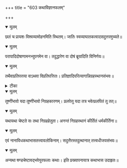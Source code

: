 +++
title = "603 कथाविज्ञानफलम्"

+++


<details open><summary>मूलम्</summary>

छलं च प्रायशः विश्वव्यामोहनमिति स्थितम्। जातिः स्वव्याघातकत्वादसदुत्तरमुच्यते॥
</details>



<details open><summary>मूलम्</summary>

परापादिदोषाणामनभ्युपगमेन वा। तदुद्धारेण वा दोषं ब्रूयादिति विनिर्णयः॥
</details>



<details open><summary>मूलम्</summary>

तथैवाप्रतिपत्तया वाऽथवा विप्रतिपत्तितः। प्रतिज्ञादिपरित्यागान्निग्रहस्थानसंभवः॥
</details>



<details><summary>टीका</summary>

न्या. ता.[499]
</details>



<details open><summary>मूलम्</summary>

तूष्णींभावो यदा तूष्णींभावो निग्रहकारणम्। प्रलपेत्तु यदा तत्र भवेत्प्रलपितं तु तत्॥
</details>



<details open><summary>मूलम्</summary>

यथायथा चेष्टते सः तथा निग्रहहेतुता। अनन्तं निग्रहस्थानं कीर्तितं धर्मकीर्तिना॥
</details>



<details open><summary>मूलम्</summary>

एवं नानाविधकथाभासतत्त्वावलोकिनाम्। सदुत्तैरस्तदुत्थानात् तत्त्वधीजयसंभवः॥
</details>



<details open><summary>मूलम्</summary>

अन्यथा षण्डचेष्टावद्भवेयुरफलाः कथाः। इति प्रख्यापनायात्र कथाभास उदाहृतः॥
</details>

